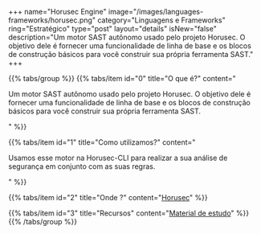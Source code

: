 +++
name="Horusec Engine"
image="/images/languages-frameworks/horusec.png"
category="Linguagens e Frameworks"
ring="Estratégico"
type="post"
layout="details"
isNew="false"
description="Um motor SAST autônomo usado pelo projeto Horusec. O objetivo dele é fornecer uma funcionalidade de linha de base e os blocos de construção básicos para você construir sua própria ferramenta SAST."
+++

{{% tabs/group %}}
  {{% tabs/item id="0" title="O que é?" content="<p>Um motor SAST autônomo usado pelo projeto Horusec. O objetivo dele é fornecer uma funcionalidade de linha de base e os blocos de construção básicos para você construir sua própria ferramenta SAST.</p>" %}}

  {{% tabs/item id="1" title="Como utilizamos?" content="<p>Usamos esse motor na Horusec-CLI para realizar a sua análise de segurança em conjunto com as suas regras. </p>" %}}

  {{% tabs/item id="2" title="Onde ?" content="<a href='https://horusec.io' target='_blank'>Horusec</a>" %}}

  {{% tabs/item id="3" title="Recursos" content="<a href='https://github.com/ZupIT/horusec-engine' target='_blank'>Material de estudo</a>" %}}
{{% /tabs/group %}}
